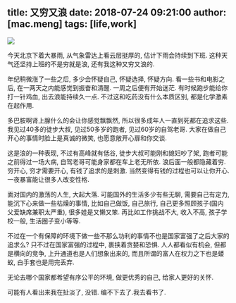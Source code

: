 title: 又穷又浪
date: 2018-07-24 09:21:00
author: [mac.meng]
tags: [life,work]
---

![](/images/lang_1.jpg)

今天北京下着大暴雨, 从气象雷达上看云层挺厚的, 估计下雨会持续到下班. 这种天气还坚持上班的不是穷就是浪, 还有我这种又穷又浪的.

年纪稍微涨了一些之后, 多少会怀疑自己, 怀疑选择, 怀疑方向. 看一些书和电影之后, 在一两天之内能感觉到振奋和清醒. 一周之后便有开始迷茫. 有时候跑步能给你打一针鸡血, 出去浪能持续久一点. 不过这和吃药没有什么本质区别, 都是化学激素在起作用. 

多巴胺啊肾上腺什么的会让你感觉飘飘然, 所以很多成年人一直到死都在追求这些. 我见过40多的徒步大叔, 见过50多岁的跑者, 见过60岁的自驾老哥. 大家在做自己开心的事情时脸上是真诚的微笑, 也愿意敞开心扉和你交谈. 

这是浪的一种表现, 不过有高峰就有低谷, 徒步大叔可能刚和媳妇吵了架, 跑者可能之前得过一场大病, 自驾老哥可能身家都在车上老无所依. 浪后面一般都隐藏着穷. 穷开心, 穷才需要开心, 有钱了追求的是刺激. 当然变得有钱的过程也可以让你开心. 一夜暴富能让很多人改变性格.

面对国内的激荡的人生, 大起大落. 可能国外的生活多少有些无聊, 需要自己有定力, 能沉下心来做一些枯燥的事情, 比如自己做饭, 自己旅行, 自己更多照顾孩子(国内父爱缺席兼职太严重), 很多娃是又懒又笨. 再比如工作挑战不大, 收入不高, 孩子学校一般, 生活圈子变小等等. 

不过在一个有保障的环境下做一些不那么功利的事情不也是国家富强了之后大家的追求么? 只不过在国家富强的过程中, 裹挟着贪婪和恐惧. 人人都看似有机会, 但都是横向的竞争, 上升通道也是人们想象出来的, 而且所谓的富人在权力之下也是蝼蚁, 白手套也是用完丢弃.

无论去哪个国家都希望有序公平的环境, 做更优秀的自己, 给家人更好的关怀.

可能有人看出来我在扯淡了, 没错. 编不下去了.我去看书了.


